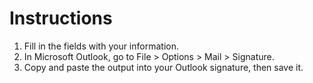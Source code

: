# Instructions

1. Fill in the fields with your information.
2. In Microsoft Outlook, go to File > Options > Mail > Signature.
3. Copy and paste the output into your Outlook signature, then save it.

